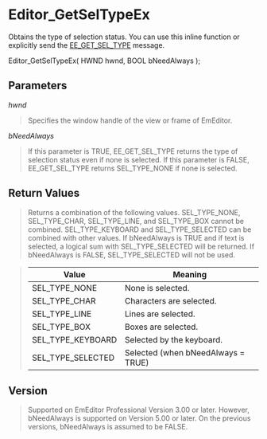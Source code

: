 # Editor\_GetSelTypeEx

Obtains the type of selection status. You can use this inline function or explicitly send the [EE\_GET\_SEL\_TYPE](../message/ee_get_sel_type) message.

Editor\_GetSelTypeEx( HWND hwnd, BOOL bNeedAlways );

## Parameters

_hwnd_

> Specifies the window handle of the view or frame of EmEditor.

_bNeedAlways_

> If this parameter is TRUE, EE\_GET\_SEL\_TYPE returns the type of selection status even if none is selected. If this parameter is FALSE, EE\_GET\_SEL\_TYPE returns SEL\_TYPE\_NONE if none is selected.

## Return Values

> Returns a combination of the following values. SEL\_TYPE\_NONE, SEL\_TYPE\_CHAR, SEL\_TYPE\_LINE, and SEL\_TYPE\_BOX cannot be combined. SEL\_TYPE\_KEYBOARD and SEL\_TYPE\_SELECTED can be combined with other
> values. If bNeedAlways is TRUE and if text is selected, a logical sum with SEL\_TYPE\_SELECTED will be returned. If bNeedAlways is FALSE, SEL\_TYPE\_SELECTED will not be used.

> | Value | Meaning |
> | --- | --- |
> | SEL\_TYPE\_NONE | None is selected. |
> | SEL\_TYPE\_CHAR | Characters are selected. |
> | SEL\_TYPE\_LINE | Lines are selected. |
> | SEL\_TYPE\_BOX | Boxes are selected. |
> | SEL\_TYPE\_KEYBOARD | Selected by the keyboard. |
> | SEL\_TYPE\_SELECTED | Selected (when bNeedAlways = TRUE) |

## Version

> Supported on EmEditor Professional Version 3.00 or later. However, bNeedAlways is supported on Version 5.00 or later. On the previous versions, bNeedAlways is assumed to be FALSE.
